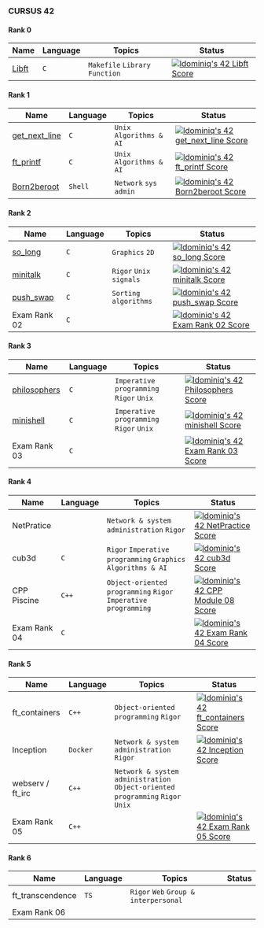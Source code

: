 ### CURSUS 42

#### Rank 0
| Name | Language | Topics | Status | 
|---|---|---|---|
| [Libft](https://github.com/ldominiq/cursus-42/tree/master/libft) | ```C``` | ```Makefile``` ```Library``` ```Function``` | [![ldominiq's 42 Libft Score](https://badge42.vercel.app/api/v2/cl1qf15d5010409mt0prsz6nq/project/2371250)](https://github.com/JaeSeoKim/badge42) |

#### Rank 1
| Name | Language | Topics | Status | 
|---|---|---|---|
| [get_next_line](https://github.com/ldominiq/cursus-42/tree/master/get_next_line) | ```C``` | ```Unix``` ```Algorithms & AI``` | [![ldominiq's 42 get_next_line Score](https://badge42.vercel.app/api/v2/cl1qf15d5010409mt0prsz6nq/project/2383681)](https://github.com/JaeSeoKim/badge42) |
| [ft_printf](https://github.com/ldominiq/cursus-42/tree/master/ft_printf) | ```C``` | ```Unix``` ```Algorithms & AI``` | [![ldominiq's 42 ft_printf Score](https://badge42.vercel.app/api/v2/cl1qf15d5010409mt0prsz6nq/project/2383683)](https://github.com/JaeSeoKim/badge42) |
| [Born2beroot](https://github.com/ldominiq/cursus-42/tree/master/born2beroot) | ```Shell``` |  ```Network``` ```sys admin``` | [![ldominiq's 42 Born2beroot Score](https://badge42.vercel.app/api/v2/cl1qf15d5010409mt0prsz6nq/project/2383679)](https://github.com/JaeSeoKim/badge42) |

#### Rank 2
| Name | Language | Topics | Status | 
|---|---|---|---|
| [so_long](https://github.com/ldominiq/cursus-42/tree/master/so_long) | ```C``` | ```Graphics``` ```2D```| [![ldominiq's 42 so_long Score](https://badge42.vercel.app/api/v2/cl1qf15d5010409mt0prsz6nq/project/2429139)](https://github.com/JaeSeoKim/badge42) |
| [minitalk](https://github.com/ldominiq/cursus-42/tree/master/minitalk) | ```C``` | ```Rigor``` ```Unix signals```| [![ldominiq's 42 minitalk Score](https://badge42.vercel.app/api/v2/cl1qf15d5010409mt0prsz6nq/project/2451117)](https://github.com/JaeSeoKim/badge42) |
| [push_swap](https://github.com/ldominiq/push_swap) | ```C``` |  ```Sorting algorithms``` | [![ldominiq's 42 push_swap Score](https://badge42.vercel.app/api/v2/cl1qf15d5010409mt0prsz6nq/project/2522336)](https://github.com/JaeSeoKim/badge42) |
| Exam Rank 02 | ```C``` |  | [![ldominiq's 42 Exam Rank 02 Score](https://badge42.vercel.app/api/v2/cl1qf15d5010409mt0prsz6nq/project/2462157)](https://github.com/JaeSeoKim/badge42) |

#### Rank 3
| Name | Language | Topics | Status | 
|---|---|---|---|
| [philosophers](https://github.com/ldominiq/philosophers) | ```C``` | ```Imperative programming``` ```Rigor``` ```Unix``` | [![ldominiq's 42 Philosophers Score](https://badge42.vercel.app/api/v2/cl1qf15d5010409mt0prsz6nq/project/2530986)](https://github.com/JaeSeoKim/badge42) |
| [minishell](https://github.com/t-h2o/42-minishell) | ```C``` | ```Imperative programming``` ```Rigor``` ```Unix``` | [![ldominiq's 42 minishell Score](https://badge42.vercel.app/api/v2/cl1qf15d5010409mt0prsz6nq/project/2530985)](https://github.com/JaeSeoKim/badge42) |
| Exam Rank 03 | ```C``` |  | [![ldominiq's 42 Exam Rank 03 Score](https://badge42.vercel.app/api/v2/cl1qf15d5010409mt0prsz6nq/project/2620440)](https://github.com/JaeSeoKim/badge42) |

#### Rank 4
| Name | Language | Topics | Status | 
|---|---|---|---|
| NetPratice | | ```Network & system administration``` ```Rigor``` | [![ldominiq's 42 NetPractice Score](https://badge42.vercel.app/api/v2/cl1qf15d5010409mt0prsz6nq/project/2805180)](https://github.com/JaeSeoKim/badge42) |
| cub3d | ```C``` | ```Rigor``` ```Imperative programming``` ```Graphics``` ```Algorithms & AI``` | [![ldominiq's 42 cub3d Score](https://badge42.vercel.app/api/v2/cl1qf15d5010409mt0prsz6nq/project/2644441)](https://github.com/JaeSeoKim/badge42) |
| CPP Piscine | ```C++``` | ```Object-oriented programming``` ```Rigor``` ```Imperative programming``` | [![ldominiq's 42 CPP Module 08 Score](https://badge42.vercel.app/api/v2/cl1qf15d5010409mt0prsz6nq/project/2895631)](https://github.com/JaeSeoKim/badge42) |
| Exam Rank 04 | ```C``` |  | [![ldominiq's 42 Exam Rank 04 Score](https://badge42.vercel.app/api/v2/cl1qf15d5010409mt0prsz6nq/project/2825893)](https://github.com/JaeSeoKim/badge42) |

#### Rank 5
| Name | Language | Topics | Status | 
|---|---|---|---|
| ft_containers | ```C++``` | ```Object-oriented programming``` ```Rigor``` | [![ldominiq's 42 ft_containers Score](https://badge42.vercel.app/api/v2/cl1qf15d5010409mt0prsz6nq/project/2896012)](https://github.com/JaeSeoKim/badge42) |
| Inception | ```Docker``` | ```Network & system administration``` ```Rigor``` | [![ldominiq's 42 Inception Score](https://badge42.vercel.app/api/v2/cl1qf15d5010409mt0prsz6nq/project/2913333)](https://github.com/JaeSeoKim/badge42) |
| webserv / ft_irc | ```C++``` | ```Network & system administration``` ```Object-oriented programming``` ```Rigor``` ```Unix``` | |
| Exam Rank 05 | ```C++``` |  | [![ldominiq's 42 Exam Rank 05 Score](https://badge42.vercel.app/api/v2/cl1qf15d5010409mt0prsz6nq/project/2896031)](https://github.com/JaeSeoKim/badge42) |

#### Rank 6
| Name | Language | Topics | Status | 
|---|---|---|---|
| ft_transcendence | ```TS``` | ```Rigor``` ```Web``` ```Group & interpersonal``` | |
| Exam Rank 06 | |  | |
